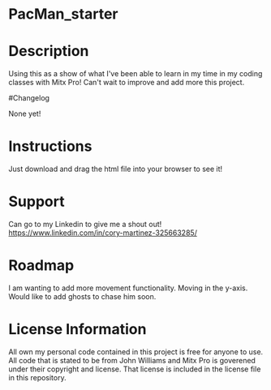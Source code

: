 
# PacMan_starter

# Description 

Using this as a show of what I've been able to learn in my time in my coding classes with Mitx Pro! Can't wait to improve and add more this project. 

#Changelog

None yet!

# Instructions

Just download and drag the html file into your browser to see it!

# Support

Can go to my Linkedin to give me a shout out! https://www.linkedin.com/in/cory-martinez-325663285/

# Roadmap

I am wanting to add more movement functionality. Moving in the y-axis. Would like to add ghosts to chase him soon. 

# License Information

All own my personal code contained in this project is free for anyone to use. All code that is stated to be from John Williams and Mitx Pro is goverened under their copyright and license. That license is included in the license file in this repository. 
